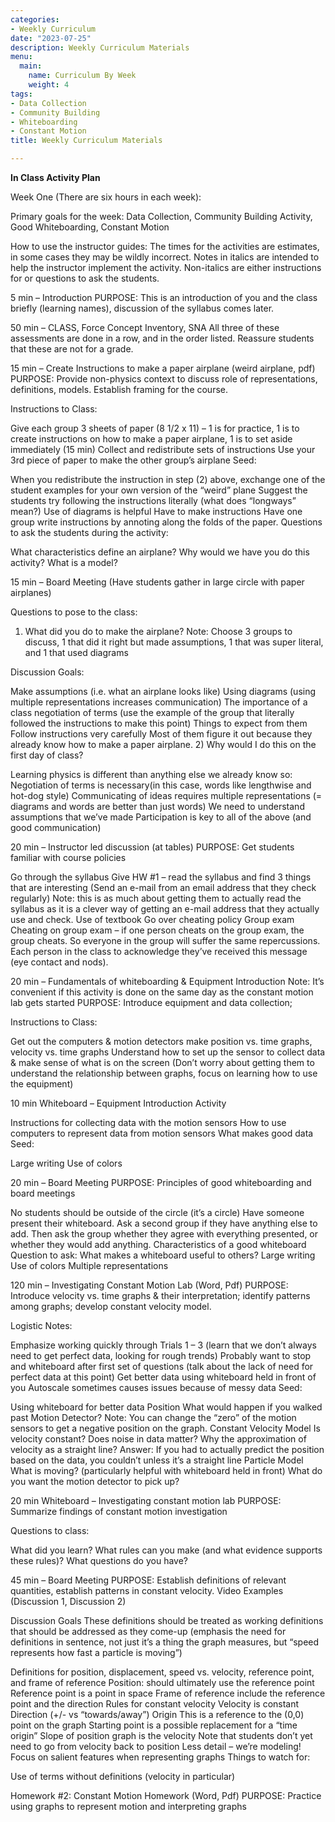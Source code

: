 ```yaml
---
categories:
- Weekly Curriculum
date: "2023-07-25"
description: Weekly Curriculum Materials
menu:
  main:
    name: Curriculum By Week
    weight: 4
tags: 
- Data Collection
- Community Building
- Whiteboarding
- Constant Motion
title: Weekly Curriculum Materials

---
```


**In Class Activity Plan**

Week One (There are six hours in each week):

Primary goals for the week: Data Collection, Community Building Activity, Good Whiteboarding, Constant Motion

How to use the instructor guides: The times for the activities are estimates, in some cases they may be wildly incorrect. Notes in italics are intended to help the instructor implement the activity. Non-italics are either instructions for or questions to ask the students.

 

5 min – Introduction
PURPOSE: This is an introduction of you and the class briefly (learning names), discussion of the syllabus comes later.

 

50 min – CLASS, Force Concept Inventory, SNA
All three of these assessments are done in a row, and in the order listed. Reassure students that these are not for a grade.

 

15 min – Create Instructions to make a paper airplane
(weird airplane, pdf)
PURPOSE: Provide non-physics context to discuss role of representations, definitions, models. Establish framing for the course.

Instructions to Class:

Give each group 3 sheets of paper (8 1/2 x 11) – 1 is for practice, 1 is to create instructions on how to make a paper airplane, 1 is to set aside immediately (15 min)
Collect and redistribute sets of instructions
Use your 3rd piece of paper to make the other group’s airplane
Seed:

When you redistribute the instruction in step (2) above, exchange one of the student examples for your own version of the “weird” plane
Suggest the students try following the instructions literally (what does “longways” mean?)
Use of diagrams is helpful
Have to make instructions
Have one group write instructions by annoting along the folds of the paper.
Questions to ask the students during the activity:

What characteristics define an airplane?
Why would we have you do this activity?
What is a model?
 

15 min – Board Meeting
(Have students gather in large circle with paper airplanes)

Questions to pose to the class:

1) What did you do to make the airplane?
Note: Choose 3 groups to discuss, 1 that did it right but made assumptions, 1 that was super literal, and 1 that used diagrams

Discussion Goals:

Make assumptions (i.e. what an airplane looks like)
Using diagrams (using multiple representations increases communication)
The importance of a class negotiation of terms (use the example of the group that literally followed the instructions to make this point)
Things to expect from them
Follow instructions very carefully
Most of them figure it out because they already know how to make a paper airplane.
2) Why would I do this on the first day of class?

Learning physics is different than anything else we already know so:
Negotiation of terms is necessary(in this case, words like lengthwise and hot-dog style)
Communicating of ideas requires multiple representations (= diagrams and words are better than just words)
We need to understand assumptions that we’ve made
Participation is key to all of the above (and good communication)
 

20 min – Instructor led discussion (at tables)
PURPOSE: Get students familiar with course policies

Go through the syllabus
Give HW #1 – read the syllabus and find 3 things that are interesting (Send an e-mail from an email address that they check regularly) Note: this is as much about getting them to actually read the syllabus as it is a clever way of getting an e-mail address that they actually use and check.
Use of textbook
Go over cheating policy
Group exam
Cheating on group exam – if one person cheats on the group exam, the group cheats. So everyone in the group will suffer the same repercussions. Each person in the class to acknowledge they’ve received this message (eye contact and nods).
 

20 min – Fundamentals of whiteboarding & Equipment Introduction
Note: It’s convenient if this activity is done on the same day as the constant motion lab gets started
PURPOSE: Introduce equipment and data collection;

Instructions to Class:

Get out the computers & motion detectors make position vs. time graphs, velocity vs. time graphs
Understand how to set up the sensor to collect data & make sense of what is on the screen (Don’t worry about getting them to understand the relationship between graphs, focus on learning how to use the equipment)
 

10 min Whiteboard – Equipment Introduction Activity

Instructions for collecting data with the motion sensors
How to use computers to represent data from motion sensors
What makes good data
Seed:

Large writing
Use of colors
 

20 min – Board Meeting
PURPOSE: Principles of good whiteboarding and board meetings

No students should be outside of the circle (it’s a circle)
Have someone present their whiteboard. Ask a second group if they have anything else to add. Then ask the group whether they agree with everything presented, or whether they would add anything.
Characteristics of a good whiteboard Question to ask: What makes a whiteboard useful to others?
Large writing
Use of colors
Multiple representations
 

120 min – Investigating Constant Motion Lab (Word, Pdf)
PURPOSE: Introduce velocity vs. time graphs & their interpretation; identify patterns among graphs; develop constant velocity model.

Logistic Notes:

Emphasize working quickly through Trials 1 – 3 (learn that we don’t always need to get perfect data, looking for rough trends)
Probably want to stop and whiteboard after first set of questions (talk about the lack of need for perfect data at this point)
Get better data using whiteboard held in front of you
Autoscale sometimes causes issues because of messy data
Seed:

Using whiteboard for better data
Position
What would happen if you walked past Motion Detector?
Note: You can change the “zero” of the motion sensors to get a negative position on the graph.
Constant Velocity Model
Is velocity constant?
Does noise in data matter?
Why the approximation of velocity as a straight line?
Answer: If you had to actually predict the position based on the data, you couldn’t unless it’s a straight line
Particle Model
 What is moving? (particularly helpful with whiteboard held in front)
What do you want the motion detector to pick up?
 

20 min Whiteboard – Investigating constant motion lab
PURPOSE: Summarize findings of constant motion investigation

Questions to class:

What did you learn?
What rules can you make (and what evidence supports these rules)?
What questions do you have?
 

45 min – Board Meeting
PURPOSE: Establish definitions of relevant quantities, establish patterns in constant velocity.
Video Examples (Discussion 1, Discussion 2)

Discussion Goals
These definitions should be treated as working definitions that should be addressed as they come-up (emphasis the need for definitions in sentence, not just it’s a thing the graph measures, but “speed represents how fast a particle is moving”)

Definitions for position, displacement, speed vs. velocity, reference point, and frame of reference
Position: should ultimately use the reference point
Reference point is a point in space
Frame of reference include the reference point and the direction
Rules for constant velocity
Velocity is constant
Direction (+/- vs “towards/away”)
Origin
This is a reference to the (0,0) point on the graph
Starting point is a possible replacement for a “time origin”
Slope of position graph is the velocity
Note that students don’t yet need to go from velocity back to position
Less detail – we’re modeling!
Focus on salient features when representing graphs
Things to watch for:

Use of terms without definitions (velocity in particular)
 

Homework #2: Constant Motion Homework (Word, Pdf)
PURPOSE: Practice using graphs to represent motion and interpreting graphs




